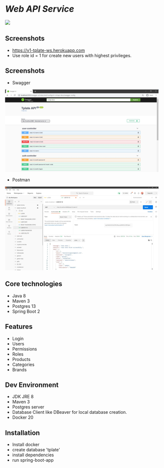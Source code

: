 # _Web API Service_
![](https://github.com/danielchungara1/v1-tplate-ws/workflows/tests/badge.svg)

## Screenshots
- https://v1-tplate-ws.herokuapp.com
- Use role id = 1 for create new users with highest privileges.

## Screenshots
- Swagger

![alt text](https://raw.githubusercontent.com/danielchungara1/v1-tplate-ws/develop/src/main/resources/imgs/readme/swagger.JPG?raw=true)

- Postman

![alt text](https://raw.githubusercontent.com/danielchungara1/v1-tplate-ws/develop/src/main/resources/imgs/readme/postman.JPG?raw=true)

## Core technologies 
- Java 8
- Maven 3  
- Postgres 13
- Spring Boot 2

## Features
- Login
- Users  
- Permissions 
- Roles
- Products
- Categories
- Brands

## Dev Environment

- JDK JRE 8
- Maven 3
- Postgres server
- Database Client like DBeaver for local database creation.
- Docker 20

## Installation
- Install docker
- create database 'tplate'
- install dependencies
- run spring-boot-app